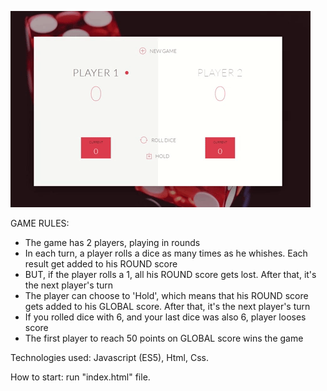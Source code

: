 ![](giphy.gif)

GAME RULES:

- The game has 2 players, playing in rounds
- In each turn, a player rolls a dice as many times as he whishes. Each result get added to his ROUND score
- BUT, if the player rolls a 1, all his ROUND score gets lost. After that, it's the next player's turn
- The player can choose to 'Hold', which means that his ROUND score gets added to his GLOBAL score. After that, it's the next player's turn
- If you rolled dice with 6, and your last dice was also 6, player looses score
- The first player to reach 50 points on GLOBAL score wins the game

Technologies used: Javascript (ES5), Html, Css.

How to start: run "index.html" file.